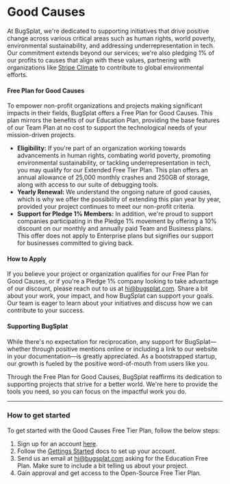 # Good Causes

At BugSplat, we're dedicated to supporting initiatives that drive positive change across various critical areas such as human rights, world poverty, environmental sustainability, and addressing underrepresentation in tech. Our commitment extends beyond our services; we're also pledging 1% of our profits to causes that align with these values, partnering with organizations like [Stripe Climate](https://climate.stripe.com/mbVoun) to contribute to global environmental efforts.

#### **Free Plan for Good Causes**

To empower non-profit organizations and projects making significant impacts in their fields, BugSplat offers a Free Plan for Good Causes. This plan mirrors the benefits of our Education Plan, providing the base features of our Team Plan at no cost to support the technological needs of your mission-driven projects.

* **Eligibility:** If you're part of an organization working towards advancements in human rights, combating world poverty, promoting environmental sustainability, or tackling underrepresentation in tech, you may qualify for our Extended Free Tier Plan. This plan offers an annual allowance of 25,000 monthly crashes and 250GB of storage, along with access to our suite of debugging tools.
* **Yearly Renewal:** We understand the ongoing nature of good causes, which is why we offer the possibility of extending this plan year by year, provided your project continues to meet our non-profit criteria.
* **Support for Pledge 1% Members:** In addition, we're proud to support companies participating in the Pledge 1% movement by offering a 10% discount on our monthly and annually paid Team and Business plans. This offer does not apply to Enterprise plans but signifies our support for businesses committed to giving back.

#### **How to Apply**

If you believe your project or organization qualifies for our Free Plan for Good Causes, or if you're a Pledge 1% company looking to take advantage of our discount, please reach out to us at hi@bugsplat.com. Share a bit about your work, your impact, and how BugSplat can support your goals. Our team is eager to learn about your initiatives and discuss how we can contribute to your success.

#### **Supporting BugSplat**

While there's no expectation for reciprocation, any support for BugSplat—whether through positive mentions online or including a link to our website in your documentation—is greatly appreciated. As a bootstrapped startup, our growth is fueled by the positive word-of-mouth from users like you.

Through the Free Plan for Good Causes, BugSplat reaffirms its dedication to supporting projects that strive for a better world. We're here to provide the tools you need, so you can focus on the impactful work you do.

***

### How to get started

To get started with the Good Causes Free Tier Plan, follow the below steps:

1. Sign up for an account [here](https://app.bugsplat.com/v2/sign-up).
2. Follow the [Gettings Started](../../../introduction/getting-started/) docs to set up your account.
3. Send us an email at [hi@bugsplat.com](mailto:hi@bugsplat.com) asking for the Education Free Plan. Make sure to include a bit telling us about your project.
4. Gain approval and get access to the Open-Source Free Tier Plan.
